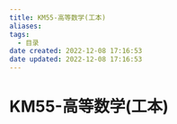 ```yaml
---
title: KM55-高等数学(工本)
aliases:
tags:
  - 目录
date created: 2022-12-08 17:16:53
date updated: 2022-12-08 17:16:53
---
```


# KM55-高等数学(工本)


